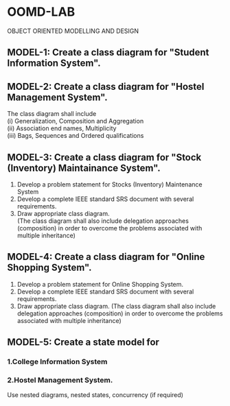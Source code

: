 # OOMD-LAB
OBJECT ORIENTED MODELLING AND DESIGN

## MODEL-1: Create a class diagram for "Student Information System".

## MODEL-2: Create a class diagram for "Hostel Management System".
The class diagram shall include<br>
(i) Generalization, Composition and Aggregation<br>
(ii) Association end names, Multiplicity<br>
(iii) Bags, Sequences and Ordered qualifications<br>
## MODEL-3: Create a class diagram for "Stock (Inventory) Maintainance System".
1. Develop a problem statement for Stocks (Inventory) Maintenance System<br>
2. Develop a complete IEEE standard SRS document with several requirements.<br>
3. Draw appropriate class diagram. <br>
(The class diagram shall also include delegation approaches (composition) in order to overcome the problems associated with multiple inheritance)<br>
## MODEL-4: Create a class diagram for "Online Shopping System".
1. Develop a problem statement for Online
Shopping System.
2. Develop a complete IEEE standard SRS document with several requirements.
3. Draw appropriate class diagram.
(The class diagram shall also include delegation approaches (composition) in order to overcome the problems associated with multiple inheritance)
## MODEL-5: Create a state model for 
   ### 1.College Information System <br>
   ### 2.Hostel Management System.
   Use nested diagrams, nested states, concurrency (if required)
